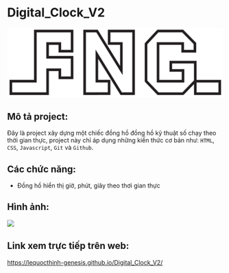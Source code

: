# Digital_Clock_V2

<img src="https://github.com/lequocthinh-Genesis/FNG-demo-1/blob/master/assets/img/FNG-logo.png?raw=true">

## Mô tả project:

Đây là project xây dựng một chiếc đồng hồ đồng hồ kỹ thuật số chạy theo thời gian thực, project này chỉ áp dụng những kiến thức cơ bản như: `HTML`, `CSS`, `Javascript`, `Git` và `Github`.

## Các chức năng:

- Đồng hồ hiển thị giờ, phút, giây theo thơi gian thực
  
## Hình ảnh:

<img src="https://github.com/lequocthinh-Genesis/Digital_Clock_V2/blob/master/digital_clock_v2.jpg?raw=true">

## Link xem trực tiếp trên web:

https://lequocthinh-genesis.github.io/Digital_Clock_V2/
